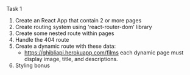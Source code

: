 Task 1
1. Create an React App that contain 2 or more pages
2. Create routing system using 'react-router-dom' library
3. Create some nested route within pages
4. Handle the 404 route
5. Create a dynamic route with these data:
   - https://ghibliapi.herokuapp.com/films
   each dynamic page must display image, title, and descriptions.
6. Styling bonus
